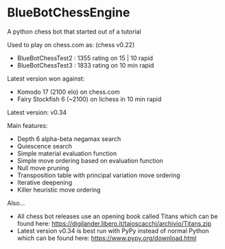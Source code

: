 # BlueBotChessEngine
A python chess bot that started out of a tutorial

Used to play on chess.com as: (chess v0.22)
- BlueBotChessTest2 : 1355 rating on 15 | 10 rapid
- BlueBotChessTest3 : 1833 rating on 10 min rapid

Latest version won against:
- Komodo 17 (2100 elo) on chess.com
- Fairy Stockfish 6 (~2100) on lichess in 10 min rapid

Latest version: v0.34

Main features:
- Depth 6 alpha-beta negamax search
- Quiescence search
- Simple material evaluation function
- Simple move ordering based on evaluation function
- Null move pruning
- Transposition table with principal variation move ordering
- Iterative deepening
- Killer heuristic move ordering

Also...
- All chess bot releases use an opening book called Titans which can be found here: https://digilander.libero.it/taioscacchi/archivio/Titans.zip
- Latest version v0.34 is best run with PyPy instead of normal Python which can be found here: https://www.pypy.org/download.html
